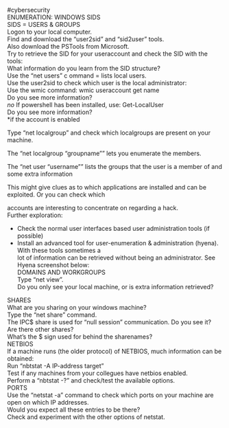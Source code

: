 #cybersecurity   
ENUMERATION: WINDOWS SIDS  
SIDS = USERS & GROUPS  
Logon to your local computer.  
Find and download the “user2sid” and “sid2user” tools.  
Also download the PSTools from Microsoft.  
Try to retrieve the SID for your useraccount and check the SID with the tools:  
What information do you learn from the SID structure?  
Use the “net users” c ommand = lists local users.  
Use the user2sid to check which user is the local administrator:  
Use the wmic command: wmic useraccount get name  
Do you see more information?  
*no*
If powershell has been installed, use: Get-LocalUser  
Do you see more information?  
*if the account is enabled 

Type “net localgroup” and check which localgroups are present on your machine.  

The “net localgroup “groupname”” lets you enumerate the members.  

The “net user “username”” lists the groups that the user is a member of and some extra 
information  

This might give clues as to which applications are installed and can be exploited. Or you can check which  

accounts are interesting to concentrate on regarding a hack.  
Further exploration:  
- Check the normal user interfaces based user administration tools (if possible)  
- Install an advanced tool for user-enumeration & administration (hyena). With these tools sometimes a  
lot of information can be retrieved without being an administrator. See Hyena screenshot below:  
DOMAINS AND WORKGROUPS  
Type “net view”.  
Do you only see your local machine, or is extra information retrieved?

SHARES  
What are you sharing on your windows machine?  
Type the “net share” command.  
The IPC$ share is used for “null session” communication. Do you see it?  
Are there other shares?  
What’s the $ sign used for behind the sharenames?  
NETBIOS  
If a machine runs (the older protocol) of NETBIOS, much information can be obtained:  
Run “nbtstat -A IP-address target”  
Test if any machines from your collegues have netbios enabled.  
Perform a “nbtstat -?” and check/test the available options.  
PORTS  
Use the “netstat -a” command to check which ports on your machine are open on which IP addresses.  
Would you expect all these entries to be there?  
Check and experiment with the other options of netstat.